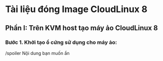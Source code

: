 # Tài liệu đóng Image CloudLinux 8

## Phần I: Trên KVM host tạo máy ảo CloudLinux 8

### Bước 1. Khởi tạo ổ cứng sử dụng cho máy ảo:
/spoiler Nội dung bạn muốn ẩn